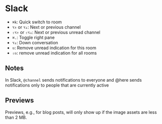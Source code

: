 # Slack

- `⌘k`: Quick switch to room
- `⌥↑` or `⌥↓`: Next or previous channel
- `⇧⌥↑` or `⇧⌥↓`: Next or previous unread channel
- `⌘.`: Toggle right pane
- `⌥↓`: Down conversation
- `⎋`: Remove unread indication for this room
- `⇧⎋`: remove unread indication for all rooms

## Notes

In Slack, `@channel` sends notifications to everyone and @here sends notifications only to people that are currently active

## Previews

Previews, e.g., for blog posts, will only show up if the image assets are less than 2 MB.
